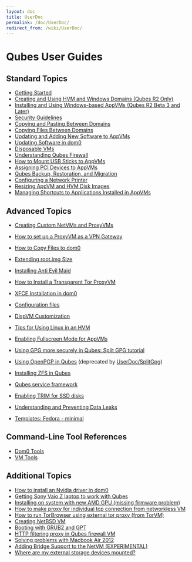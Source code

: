```yaml
---
layout: doc
title: UserDoc
permalink: /doc/UserDoc/
redirect_from: /wiki/UserDoc/
---
```


Qubes User Guides
=================

Standard Topics
---------------

-   [Getting Started](/doc/GettingStarted)
-   [Creating and Using HVM and Windows Domains (Qubes R2 Only)](/doc/HvmCreate)
-   [Installing and Using Windows-based AppVMs (Qubes R2 Beta 3 and Later)](/doc/WindowsAppVms)
-   [Security Guidelines](/doc/SecurityGuidelines)
-   [Copying and Pasting Between Domains](/doc/CopyPaste)
-   [Copying Files Between Domains](/doc/CopyingFiles)
-   [Updating and Adding New Software to AppVMs](/doc/SoftwareUpdateVM)
-   [Updating Software in dom0](/doc/SoftwareUpdateDom0)
-   [Disposable VMs](/doc/DisposableVms)
-   [Understanding Qubes Firewall](/doc/QubesFirewall)
-   [How to Mount USB Sticks to AppVMs](/doc/StickMounting)
-   [Assigning PCI Devices to AppVMs](/doc/AssigningDevices)
-   [Qubes Backup, Restoration, and Migration](/doc/BackupRestore)
-   [Configuring a Network Printer](/doc/NetworkPrinter)
-   [Resizing AppVM and HVM Disk Images](/doc/ResizeDiskImage)
-   [Managing Shortcuts to Applications Installed in AppVMs](/doc/ManagingAppVmShortcuts)

Advanced Topics
---------------

-   [Creating Custom NetVMs and ProxyVMs](http://theinvisiblethings.blogspot.com/2011/09/playing-with-qubes-networking-for-fun.html)
-   [How to set up a ProxyVM as a VPN Gateway](/doc/VPN)
-   [How to Copy Files to dom0](/doc/CopyToDomZero)
-   [Extending root.img Size](https://groups.google.com/group/qubes-devel/msg/9d1ac581236ca9b4)
-   [Installing Anti Evil Maid](/doc/AntiEvilMaid)
-   [How to Install a Transparent Tor ProxyVM](/doc/UserDoc/TorVM)
-   [XFCE Installation in dom0](/doc/UserDoc/XFCE)
-   [Configuration files](/doc/UserDoc/ConfigFiles)
-   [DispVM Customization](/doc/UserDoc/DispVMCustomization)
-   [Tips for Using Linux in an HVM](/doc/LinuxHVMTips)
-   [Enabling Fullscreen Mode for AppVMs](/doc/FullScreenMode)
-   [Using GPG more securely in Qubes: Split GPG tutorial](/doc/UserDoc/SplitGpg)
-   [Using OpenPGP in Qubes](/doc/UserDoc/OpenPGP) (deprecated by [UserDoc/SplitGpg](/doc/UserDoc/SplitGpg))
-   [Installing ZFS in Qubes](/doc/ZFS)
-   [Qubes service framework](/doc/QubesService)
-   [Enabling TRIM for SSD disks](/doc/DiskTRIM)
-   [Understanding and Preventing Data Leaks](/doc/DataLeaks)

-   [Templates: Fedora - minimal](/doc/Templates/FedoraMinimal)

Command-Line Tool References
----------------------------

-   [Dom0 Tools](/doc/DomZeroTools)
-   [VM Tools](/doc/VmTools)

Additional Topics
-----------------

-   [How to install an Nvidia driver in dom0](/doc/InstallNvidiaDriver)
-   [Getting Sony Vaio Z laptop to work with Qubes](/doc/SonyVaioTinkering)
-   [Installing on system with new AMD GPU (missing firmware problem)](https://groups.google.com/group/qubes-devel/browse_thread/thread/e27a57b0eda62f76)
-   [How to make proxy for individual tcp connection from networkless VM](https://groups.google.com/group/qubes-devel/msg/4ca950ab6d7cd11a)
-   [How to run TorBrowser using external tor proxy (from TorVM)](https://groups.google.com/group/qubes-devel/msg/34f67194d3422bfa)
-   [Creating NetBSD VM](https://groups.google.com/group/qubes-devel/msg/4015c8900a813985)
-   [Booting with GRUB2 and GPT](https://groups.google.com/group/qubes-devel/browse_thread/thread/e4ac093cabd37d2b/d5090c20d92c4128#d5090c20d92c4128)
-   [HTTP filtering proxy in Qubes firewall VM](https://groups.google.com/group/qubes-devel/browse_thread/thread/5252bc3f6ed4b43e/d881deb5afaa2a6c#39c95d63fccca12b)
-   [Solving problems with Macbook Air 2012](https://groups.google.com/group/qubes-devel/browse_thread/thread/b8b0d819d2a4fc39/d50a72449107ab21#8a9268c09d105e69)
-   [Adding Bridge Support to the NetVM (EXPERIMENTAL)](/doc/NetworkBridgeSupport)
-   [Where are my external storage devices mounted?](/doc/ExternalDeviceMountPoint)

